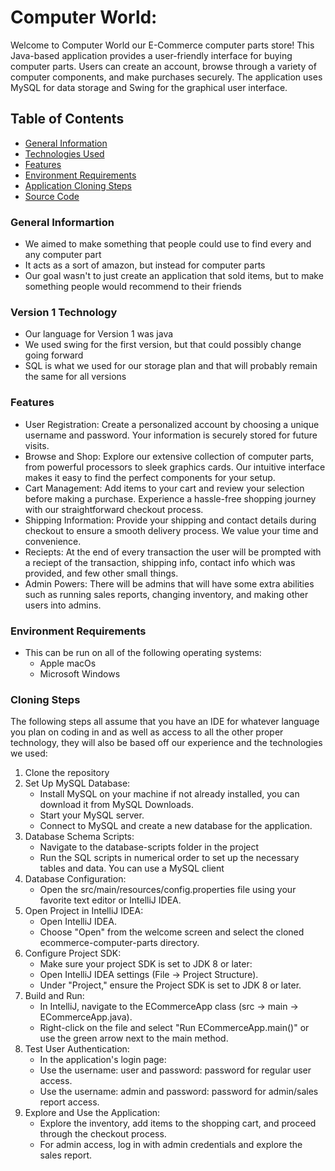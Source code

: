 # Computer World:
Welcome to Computer World our E-Commerce computer parts store! This Java-based application provides a user-friendly interface for buying computer parts. Users can create an account, browse through a variety of computer components, and make purchases securely. The application uses MySQL for data storage and Swing for the graphical user interface.

## Table of Contents
- [General Information](https://github.com/brodeymc/Team10Project/blob/main/Implementation.md#general-informartion)
- [Technologies Used](https://github.com/brodeymc/Team10Project/blob/main/Implementation.md#version-1-technology)
- [Features](https://github.com/brodeymc/Team10Project/blob/main/Implementation.md#features)
- [Environment Requirements](https://github.com/brodeymc/Team10Project/blob/main/Implementation.md#environment-requirements)
- [Application Cloning Steps](https://github.com/brodeymc/Team10Project/blob/main/Implementation.md#cloning-steps)
- [Source Code](GUII)

### General Informartion
- We aimed to make something that people could use to find every and any computer part
- It acts as a sort of amazon, but instead for computer parts
- Our goal wasn't to just create an application that sold items, but to make something people would recommend to their friends

### Version 1 Technology
- Our language for Version 1 was java
- We used swing for the first version, but that could possibly change going forward
- SQL is what we used for our storage plan and that will probably remain the same for all versions

### Features
- User Registration: Create a personalized account by choosing a unique username and password. Your information is securely stored for future visits.
- Browse and Shop: Explore our extensive collection of computer parts, from powerful processors to sleek graphics cards. Our intuitive interface makes it easy to find the perfect components for your setup.
- Cart Management: Add items to your cart and review your selection before making a purchase. Experience a hassle-free shopping journey with our straightforward checkout process.
- Shipping Information: Provide your shipping and contact details during checkout to ensure a smooth delivery process. We value your time and convenience.
- Reciepts: At the end of every transaction the user will be prompted with a reciept of the transaction, shipping info, contact info which was provided, and few other small things.
- Admin Powers: There will be admins that will have some extra abilities such as running sales reports, changing inventory, and making other users into admins.

### Environment Requirements
- This can be run on all of the following operating systems:
  - Apple macOs
  - Microsoft Windows

### Cloning Steps
The following steps all assume that you have an IDE for whatever language you plan on coding in and as well as access to all the other proper technology, they will also be based off our experience and the technologies we used:
1. Clone the repository
2. Set Up MySQL Database:
    - Install MySQL on your machine if not already installed, you can download it from MySQL Downloads.
    - Start your MySQL server.
    - Connect to MySQL and create a new database for the application. 
3. Database Schema Scripts:
    - Navigate to the database-scripts folder in the project
    - Run the SQL scripts in numerical order to set up the necessary tables and data. You can use a MySQL client
4. Database Configuration:
    - Open the src/main/resources/config.properties file using your favorite text editor or IntelliJ IDEA.
5. Open Project in IntelliJ IDEA:
    - Open IntelliJ IDEA.
    - Choose "Open" from the welcome screen and select the cloned ecommerce-computer-parts directory.
6. Configure Project SDK:
    - Make sure your project SDK is set to JDK 8 or later:
    - Open IntelliJ IDEA settings (File -> Project Structure).
    - Under "Project," ensure the Project SDK is set to JDK 8 or later.
7. Build and Run:
    - In IntelliJ, navigate to the ECommerceApp class (src -> main -> ECommerceApp.java).
    - Right-click on the file and select "Run ECommerceApp.main()" or use the green arrow next to the main method.
8. Test User Authentication:
    - In the application's login page:
    - Use the username: user and password: password for regular user access.
    - Use the username: admin and password: password for admin/sales report access.
9. Explore and Use the Application:
    - Explore the inventory, add items to the shopping cart, and proceed through the checkout process.
    - For admin access, log in with admin credentials and explore the sales report.





